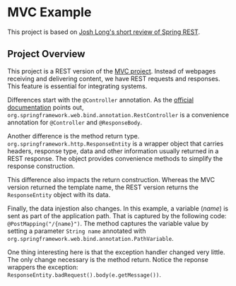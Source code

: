 # MVC Example
This project is based on [Josh Long's short review of Spring REST](https://www.youtube.com/watch?v=V9KVOHkcxPo).

## Project Overview
This project is a REST version of the [MVC project](../mvc/). Instead of webpages receiving and delivering content, we have REST requests and responses. This feature is essential for integrating systems.

Differences start with the `@Controller` annotation. As the [official documentation](https://docs.spring.io/spring-framework/docs/current/javadoc-api/org/springframework/web/bind/annotation/RestController.html) points out, `org.springframework.web.bind.annotation.RestController` is a convenience annotation for `@Controller` and `@ResponseBody`. 

Another difference is the method return type. `org.springframework.http.ResponseEntity` is a wrapper object that carries headers, response type, data and other information usually returned in a REST response. The object provides convenience methods to simplify the response construction.

This difference also impacts the return construction. Whereas the MVC version returned the template name, the REST version returns the `ResponseEntity` object with its data.

Finally, the data injestion also changes. In this example, a variable (_name_) is sent as part of the application path. That is captured by the following code: `@PostMapping("/{name}")`. The method captures the variable value by setting a parameter `String name` annotated with `org.springframework.web.bind.annotation.PathVariable`.

One thing interesting here is that the exception handler changed very little. The only change necessary is the method return. Notice the reponse wrappers the exception: `ResponseEntity.badRequest().body(e.getMessage())`.
